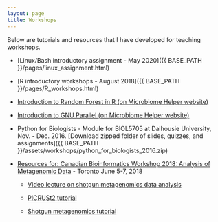 ```yaml
---
layout: page
title: Workshops
---
```


Below are tutorials and resources that I have developed for teaching workshops.

* [Linux/Bash introductory assignment - May 2020]({{ BASE_PATH }}/pages/linux_assignment.html)

* [R introductory workshops - August 2018]({{ BASE_PATH }}/pages/R_workshops.html)  

* [Introduction to Random Forest in R (on Microbiome Helper website)](https://github.com/LangilleLab/microbiome_helper/wiki/Random-Forest-Tutorial)  

* [Introduction to GNU Parallel (on Microbiome Helper website)](https://github.com/LangilleLab/microbiome_helper/wiki/Quick-Introduction-to-GNU-Parallel)  

* Python for Biologists - Module for BIOL5705 at Dalhousie University, Nov. - Dec. 2016. [Download zipped folder of slides, quizzes, and assignments]({{ BASE_PATH }}/assets/workshops/python_for_biologists_2016.zip)

* [Resources for: Canadian Bioinformatics Workshop 2018: Analysis of Metagenomic Data](https://github.com/bioinformaticsdotca/Metagenomics_2018/blob/master/main_metagenomics.md) - Toronto June 5-7, 2018  
     
    * [Video lecture on shotgun metagenomics data analysis](https://www.youtube.com/watch?v=O3Gek4BkR-A&list=PL3izGL6oi0S_mH1C79CQNjVgCZy56WFoq&index=4)   
    
    * [PICRUSt2 tutorial](https://github.com/LangilleLab/microbiome_helper/wiki/CBW-2018-PICRUSt2-Tutorial)    
    
    * [Shotgun metagenomics tutorial](https://github.com/LangilleLab/microbiome_helper/wiki/CBW-2018-Metagenomic-Taxonomic-and-Functional-Composition-Tutorial)    
  

